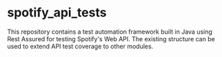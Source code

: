 # spotify_api_tests

This repository contains a test automation framework built in Java using Rest Assured for testing Spotify's Web API. The existing structure can be used to extend API test coverage to other modules.
